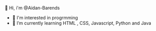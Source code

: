 👋 Hi, i'm @Aidan-Barends
- 🔭 I'm interested in progrmming
- 🌱 I’m currently learning HTML , CSS, Javascript, Python and Java

